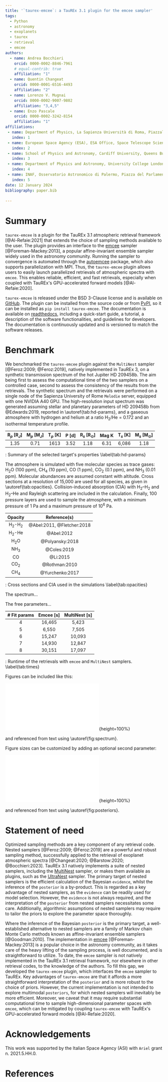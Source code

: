 ```yaml
---
title: '`taurex-emcee`: a TauREx 3.1 plugin for the emcee sampler'
tags:
  - Python
  - astronomy
  - exoplanets
  - taurex
  - retrieval
  - emcee
authors:
  - name: Andrea Bocchieri
    orcid: 0000-0002-8846-7961
    # equal-contrib: true
    affiliation: "1"
  - name: Quentin Changeat
    orcid: 0000-0001-6516-4493
    affiliation: "2"
  - name: Lorenzo V. Mugnai
    orcid: 0000-0002-9007-9802
    affiliation: "3,4,5"
  - name: Enzo Pascale
    orcid: 0000-0002-3242-8154
    affiliation: "1"            
affiliations:
 - name: Department of Physics, La Sapienza Università di Roma, Piazzale Aldo Moro 2, Roma, 00185, Italy
   index: 1
 - name: European Space Agency (ESA), ESA Office, Space Telescope Science Institute (STScI), Baltimore, MD, 21218, USA
   index: 2
 - name: School of Physics and Astronomy, Cardiff University, Queens Buildings, The Parade, Cardiff, CF24 3AA, UK
   index: 3     
 - name: Department of Physics and Astronomy, University College London, Gower Street, London, WC1E 6BT, UK
   index: 4      
 - name: INAF, Osservatorio Astronomico di Palermo, Piazza del Parlamento 1, Palermo, I-90134, Italy
   index: 5 
date: 12 January 2024
bibliography: paper.bib

---
```


# Summary

<!-- A summary describing the high-level functionality and purpose of the software for a diverse, non-specialist audience. -->

`taurex-emcee` is a plugin for the TauREx 3.1 atmospheric retrieval framework [@Al-Refaie:2021] that extends the choice of sampling methods available to the user. The plugin provides an interface to the [emcee](https://emcee.readthedocs.io/en/stable/) sampler [@Foreman-Mackey:2013], a popular affine-invariant ensemble sampler widely used in the astronomy community. Running the sampler to convergence is automated through the [autoemcee](https://github.com/JohannesBuchner/autoemcee) package, which also supports parallelization with MPI. Thus, the `taurex-emcee` plugin allows users to easily launch parallelized retrievals of atmospheric spectra with `emcee`. This enables reliable, efficient, and fast retrievals, especially when coupled with TauREx's GPU-accelerated forward models [@Al-Refaie:2020].

`taurex-emcee` is released under the BSD 3-Clause license and is available on [GitHub](insert-url-here). The plugin can be installed from the source code or from [PyPI](insert-url-here), so it can be installed as `pip install taurex-emcee`. The documentation is available on [readthedocs](insert-url-here), including a quick-start guide, a tutorial, a description of the software functionalities, and guidelines for developers. The documentation is continuously updated and is versioned to match the software releases.

# Benchmark

<!-- A summary of the results of the benchmarking tests. -->

We benchmarked the `taurex-emcee` plugin against the `MultiNest` sampler [@Feroz:2009; @Feroz:2019], natively implemented in TauREx 3, on a synthetic transmission spectrum of the hot Jupiter HD 209458b. The aim being first to assess the computational time of the two samplers on a controlled case, second to assess the consistency of the results from the retrievals. The synthetic spectrum and the retrievals were performed on a single node of the Sapienza University of Rome ``Melodie`` server, equipped with one NVIDIA A40 GPU. The high-resolution input spectrum was generated assuming stellar and planetary parameters of HD 209458b from @Edwards:2019, reported in \autoref{tab:hd-params}, and a gaseous atmosphere with hydrogen and helium at a ratio H$_2$/He = 0.172 and an isothermal temperature profile.

| R$_p$ [R$_J$] | M$_p$ [M$_J$] | T$_p$ [K] | P [d] | R$_s$ [R$_\odot$] | Mag K | T$_s$ [K] | M$_s$ [M$_\odot$] |
|:---:|:---:|:---:|:---:|:---:|:---:|:---:|:---:|
| 1.35 | 0.71 | 1613 | 3.52 | 1.18 | 6.31 | 6,086 | 1.18 |
: Summary of the selected target's properties \label{tab:hd-params}

The atmosphere is simulated with five molecular species as trace gases: H$_2$O (100 ppm), CH$_4$ (10 ppm), CO (1 ppm), CO$_2$ (0.1 ppm), and NH$_3$ (0.01 ppm). Molecular abundances are assumed constant with altitude. Cross sections at a resolution of 15,000 are used for all species, as given in \autoref{tab:opacities}. Collision-induced absorption (CIA) with H$_2$–H$_2$ and H$_2$–He and Rayleigh scattering are included in the calculation. Finally, 100 pressure layers are used to sample the atmosphere, with a minimum pressure of 1 Pa and a maximum pressure of 10$^6$ Pa.

| Opacity | Reference(s) |
|:---:|:---:|
| H$_2$-H$_2$ | @Abel:2011, @Fletcher:2018 |
| H$_2$-He | @Abel:2012 |
| H$_2$O | @Polyansky:2018 |
| NH$_3$ | @Coles:2019 |
| CO | @Li:2015 |
| CO$_2$ | @Rothman:2010 |
| CH$_4$ | @Yurchenko:2017 |
: Cross sections and CIA used in the simulations \label{tab:opacities}

The spectrum...

The free parameters...

| # Fit params | Emcee [s] | MultiNest [s] |
|:------------:|:---------:|:-------------:|
|       4      |   16,465   |      5,423     |
|       5      |    6,550   |      7,505     |
|       6      |   15,247   |     10,093     |
|       7      |   14,930   |     12,847     |
|       8      |   30,151   |     17,097     |
: Runtime of the retrievals with `emcee` and `MultiNest` samplers. \label{tab:times}

Figures can be included like this:

![Caption for spectrum figure. \label{fig:spectrum}](spectrum.pdf){height=100%}

and referenced from text using \autoref{fig:spectrum}.

Figure sizes can be customized by adding an optional second parameter:

![Caption for posteriors figure.\label{fig:posteriors}](posteriors.pdf){height=100%}

and referenced from text using \autoref{fig:posteriors}.


<!-- Compared to nested samplers, affine-invariant ensemble samplers sample directly from the Bayesian `posterior`, and therefore the interpretation of the results is more straightforward, even for non-expert users. Moreover, in some instances nested samplers may require to define bespoke priors to ensure that the parameter space is thoroughly explored, whereas affine-invariant ensemble samplers asymptotically sample the entire parameter space. The trade-off being that the latter are more computationally expensive, and the computational time scales much faster with dimensionality. -->

# Statement of need

<!-- A Statement of need section that clearly illustrates the research purpose of the software and places it in the context of related work. -->

Optimized sampling methods are a key component of any retrieval code. Nested samplers [@Feroz:2009; @Feroz:2019] are a powerful and robust sampling method, successfully applied to the retrieval of exoplanet atmospheric spectra [@Changeat:2020; @Barstow:2020; @Bocchieri:2023]. TauREx 3.1 natively implements a suite of nested samplers, including the [MultiNest](https://github.com/JohannesBuchner/MultiNest) sampler, or makes them available as plugins, such as the [UltraNest](https://github.com/JohannesBuchner/UltraNest) sampler. The primary target of nested samplers is the efficient calculation of the Bayesian `evidence`, whilst the inference of the `posterior` is a by-product. This is regarded as a key advantage of nested samplers, as the `evidence` can be readily used for model selection. However, the `evidence` is not always required, and the interpretation of the `posterior` from nested samplers necessitates some care. Additionally, algorithmic assumptions of nested samplers may require to tailor the priors to explore the parameter space thoroughly.

Where the inference of the Bayesian `posterior` is the primary target, a well-established alternative to nested samplers are a family of Markov chain Monte Carlo methods known as affine-invariant ensemble samplers [@Goodman:2010]. The implementation in [emcee](https://emcee.readthedocs.io/en/stable/) [@Foreman-Mackey:2013] is a popular choice in the astronomy community, as it takes care of the heavy lifting of the sampling process, is well documented, and is straightforward to utilize. To date, the `emcee` sampler is not natively implemented in the TauREx 3.1 retrieval framework, nor elsewhere in other retrieval codes, to the knowledge of the authors. To fill this gap, we developed the `taurex-emcee` plugin, which interfaces the `emcee` sampler to TauREx. Key advantages of `taurex-emcee` are that it affords a more straightforward interpretation of the `posterior` and is more robust to the choice of priors. However, the current implementation is not intended to explore multimodal `posteriors`, for which nested samplers will inevitably be more efficient. Moreover, we caveat that it may require substantial computational time to sample high-dimensional parameter spaces with `emcee`, which can be mitigated by coupling `taurex-emcee` with TauREx's GPU-accelerated forward models [@Al-Refaie:2020].

# Acknowledgements

<!-- Acknowledgement of any financial support. -->

This work was supported by the Italian Space Agency (ASI) with `Ariel` grant n. 2021.5.HH.0.

# References

<!-- A list of key references, including to other software addressing related needs. Note that the references should include full names of venues, e.g., journals and conferences, not abbreviations only understood in the context of a specific discipline. -->
